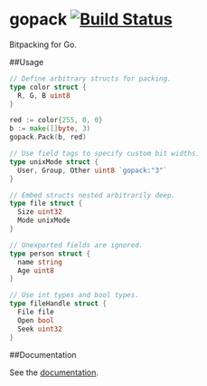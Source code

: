 <!--
Copyright 2014 The Authors. All rights reserved.
Use of this source code is governed by a BSD-style
license that can be found in the LICENSE file.
-->

gopack [![Build Status](https://travis-ci.org/synful/gopack.svg?branch=master)](https://travis-ci.org/synful/gopack)
======

Bitpacking for Go.

##Usage


```Go
// Define arbitrary structs for packing.
type color struct {
  R, G, B uint8
}

red := color{255, 0, 0}
b := make([]byte, 3)
gopack.Pack(b, red)

// Use field tags to specify custom bit widths.
type unixMode struct {
  User, Group, Other uint8 `gopack:"3"`
}

// Embed structs nested arbitrarily deep.
type file struct {
  Size uint32
  Mode unixMode
}

// Unexported fields are ignored.
type person struct {
  name string
  Age uint8
}

// Use int types and bool types.
type fileHandle struct {
  File file
  Open bool
  Seek uint32
}
```

##Documentation

See the [documentation](http://godoc.org/github.com/synful/gopack).
